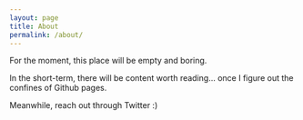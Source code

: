 ```yaml
---
layout: page
title: About
permalink: /about/
---
```


For the moment, this place will be empty and boring.

In the short-term, there will be content worth reading... once I figure out the confines of Github pages.

Meanwhile, reach out through Twitter :)
